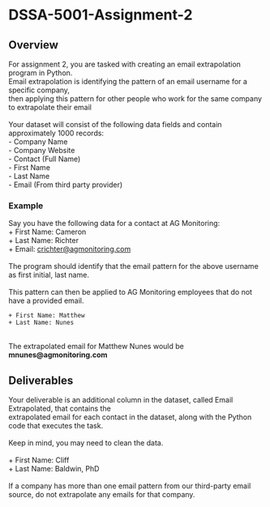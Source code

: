 # DSSA-5001-Assignment-2

## Overview
For assignment 2, you are tasked with creating an email extrapolation program in Python. <br>
Email extrapolation is identifying the pattern of an email username for a specific company, <br>
then applying this pattern for other people who work for the same company to extrapolate their email <br>
<br>
Your dataset will consist of the following data fields and contain approximately 1000 records: <br>
    - Company Name<br>
    - Company Website<br>
    - Contact (Full Name)<br>
    - First Name<br>
    - Last Name<br>
    - Email (From third party provider)<br>

### Example
Say you have the following data for a contact at AG Monitoring: <br>
    + First Name: Cameron<br>
    + Last Name: Richter<br>
    + Email: crichter@agmonitoring.com<br>
<br>
The program should identify that the email pattern for the above username as first initial, last name.<br>
<br>
This pattern can then be applied to AG Monitoring employees that do not have a provided email.<br>

    + First Name: Matthew
    + Last Name: Nunes
<br>
The extrapolated email for Matthew Nunes would be <b>mnunes@agmonitoring.com</b><br>

## Deliverables 
Your deliverable is an additional column in the dataset, called Email Extrapolated, that contains the <br>
extrapolated email for each contact in the dataset, along with the Python code that executes the task. <br>
<br>
Keep in mind, you may need to clean the data. <br>
<br>
    + First Name: Cliff<br>
    + Last Name: Baldwin, PhD<br>
<br>
If a company has more than one email pattern from our third-party email source, do not extrapolate any emails for that company. 
